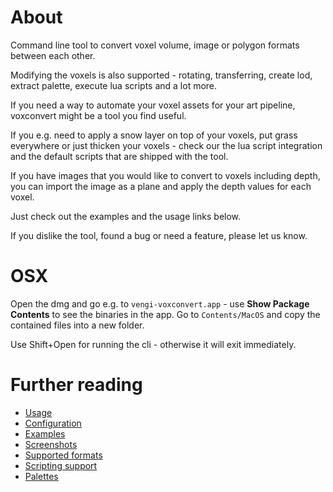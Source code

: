# About

Command line tool to convert voxel volume, image or polygon formats between each other.

Modifying the voxels is also supported - rotating, transferring, create lod, extract palette, execute lua scripts and a lot more.

If you need a way to automate your voxel assets for your art pipeline, voxconvert might be a tool you find useful.

If you e.g. need to apply a snow layer on top of your voxels, put grass everywhere or just thicken your voxels - check our the lua script integration and the default scripts that are shipped with the tool.

If you have images that you would like to convert to voxels including depth, you can import the image as a plane and apply the depth values for each voxel.

Just check out the examples and the usage links below.

If you dislike the tool, found a bug or need a feature, please let us know.

# OSX

Open the dmg and go e.g. to `vengi-voxconvert.app` - use **Show Package Contents** to see the binaries in the app. Go to `Contents/MacOS` and copy the contained files into a new folder.

Use Shift+Open for running the cli - otherwise it will exit immediately.

# Further reading

* [Usage](Usage.md)
* [Configuration](Configuration.md)
* [Examples](Examples.md)
* [Screenshots](Screenshots.md)
* [Supported formats](../Formats.md)
* [Scripting support](../LUAScript.md)
* [Palettes](../Palette.md)
